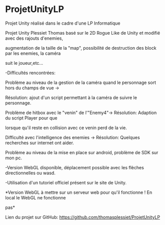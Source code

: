 # ProjetUnityLP
Projet Unity réalisé dans le cadre d'une LP Informatique 

Projet Unity Plessiet Thomas basé sur le 2D Rogue Like de Unity et modifié avec des rajouts d'enemies, 

augmentation de la taille de la "map", possibilité de destruction des block par les enemies, la caméra 

suit le joueur,etc...

-Difficultés rencontrées:

Problème au niveau de la gestion de la caméra quand le personnage sort hors du champs de vue -> 

Résolution: ajout d'un script permettant à la caméra de suivre le personnage.

Problème de hitbox avec le "venin" de l'"Enemy4"-> Résolution: Adaption du script Player pour que 

lorsque qu'il reste en collision avec ce venin perd de la vie.

Difficulté avec l'intelligence des enemies -> Résolution: Quelques recherches sur internet ont aider.

Problème au niveau de la mise en place sur android, problème de SDK sur mon pc.

-Version WebGL disponible, déplacement possible avec les flèches directionnelles ou wasd.

-Utilisation d'un tutoriel officiel présent sur le site de Unity.

*Version WebGL à mettre sur un serveur web pour qu'il fonctionne ! En local le WebGL ne fonctionne 

pas*


Lien du projet sur GitHub: https://github.com/thomasplessiet/ProjetUnityLP
